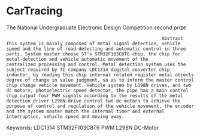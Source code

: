 # CarTracing
The National Undergraduate Electronic Design Competition second prize

                                                              Abstract
	This system is mainly composed of metal signal detection, vehicle speed and the line of road detecting and automatic control in three parts. System master choose ST's STM32F103C8T6 chip, the chip for metal detection and vehicle automatic movement of the
	centralized processing and control. Metal detection system uses the subject required by TI company LDC1314 digital converter chip inductor, by reading this chip internal related register metal objects degree of change in value judgment, so as to inform the master control chip change vehicle movement. Vehicle system by L198N drives, and two dc motors, photoelectric speed detector, the pipe has a main control chip output four PWM signals according to the results of the metal detection driver L298N drive control two dc motors to achieve the purpose of control and regulation of the vehicle movement, the encoder and the system master match the internal timer and external interruption, vehicle speed and moving away.

Keywords: LDC1314  STM32F103C8T6  PWM  L298N  DC-Motor

